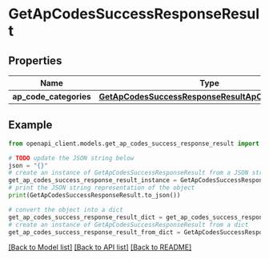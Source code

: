 # GetApCodesSuccessResponseResult


## Properties

Name | Type | Description | Notes
------------ | ------------- | ------------- | -------------
**ap_code_categories** | [**GetApCodesSuccessResponseResultApCodeCategories**](GetApCodesSuccessResponseResultApCodeCategories.md) |  | 

## Example

```python
from openapi_client.models.get_ap_codes_success_response_result import GetApCodesSuccessResponseResult

# TODO update the JSON string below
json = "{}"
# create an instance of GetApCodesSuccessResponseResult from a JSON string
get_ap_codes_success_response_result_instance = GetApCodesSuccessResponseResult.from_json(json)
# print the JSON string representation of the object
print(GetApCodesSuccessResponseResult.to_json())

# convert the object into a dict
get_ap_codes_success_response_result_dict = get_ap_codes_success_response_result_instance.to_dict()
# create an instance of GetApCodesSuccessResponseResult from a dict
get_ap_codes_success_response_result_from_dict = GetApCodesSuccessResponseResult.from_dict(get_ap_codes_success_response_result_dict)
```
[[Back to Model list]](../README.md#documentation-for-models) [[Back to API list]](../README.md#documentation-for-api-endpoints) [[Back to README]](../README.md)


